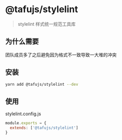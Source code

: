 # @tafujs/stylelint

> stylelint 样式统一规范工具库

## 为什么需要

团队成员多了之后避免因为格式不一致导致一大堆的冲突

## 安装

```bash
yarn add @tafujs/stylelint --dev
```

## 使用

stylelint.config.js

```javascript
module.exports = {
  extends: ['@tafujs/stylelint']
}
```
